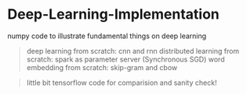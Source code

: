 # Deep-Learning-Implementation
numpy code to illustrate fundamental things on deep learning 

> deep learning from scratch: cnn and rnn 
> distributed learning from scratch: spark as parameter server (Synchronous SGD)
> word embedding from scratch: skip-gram and cbow

> little bit tensorflow code for comparision and sanity check!

